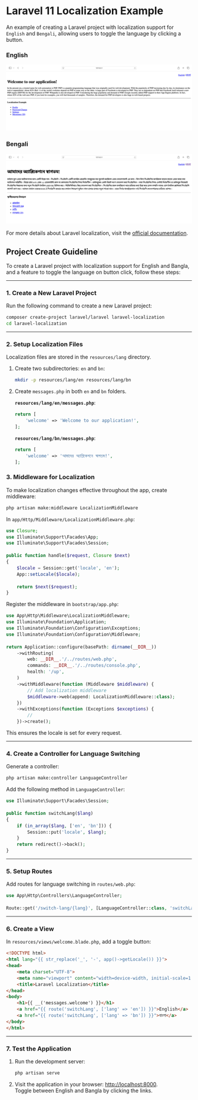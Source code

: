 # Laravel 11 Localization Example

An example of creating a Laravel project with localization support for `English` and `Bengali`, allowing users to toggle the language by clicking a button.

### English
![English Screenshot](./public/screenshots/en.png)

### Bengali
![Bengali Screenshot](./public/screenshots/bn.png)

For more details about Laravel localization, visit the [official documentation](https://laravel.com/docs/11.x/localization).



## Project Create Guideline

To create a Laravel project with localization support for English and Bangla, and a feature to toggle the language on button click, follow these steps:

---

### 1. **Create a New Laravel Project**
Run the following command to create a new Laravel project:
```bash
composer create-project laravel/laravel laravel-localization
cd laravel-localization
```

---

### 2. **Setup Localization Files**
Localization files are stored in the `resources/lang` directory.

1. Create two subdirectories: `en` and `bn`:
   ```bash
   mkdir -p resources/lang/en resources/lang/bn
   ```

2. Create `messages.php` in both `en` and `bn` folders.

   **`resources/lang/en/messages.php`**:
   ```php
   return [
       'welcome' => 'Welcome to our application!',
   ];
   ```

   **`resources/lang/bn/messages.php`**:
   ```php
   return [
       'welcome' => 'আমাদের অ্যাপ্লিকেশনে স্বাগতম!',
   ];
   ```


### 3. Middleware for Localization
To make localization changes effective throughout the app, create middleware:

```bash
php artisan make:middleware LocalizationMiddleware
```

In `app/Http/Middleware/LocalizationMiddleware.php`:
```php
use Closure;
use Illuminate\Support\Facades\App;
use Illuminate\Support\Facades\Session;

public function handle($request, Closure $next)
{
    $locale = Session::get('locale', 'en');
    App::setLocale($locale);

    return $next($request);
}
```

Register the middleware in `bootstrap/app.php`:
```php
use App\Http\Middleware\LocalizationMiddleware;
use Illuminate\Foundation\Application;
use Illuminate\Foundation\Configuration\Exceptions;
use Illuminate\Foundation\Configuration\Middleware;

return Application::configure(basePath: dirname(__DIR__))
    ->withRouting(
        web: __DIR__.'/../routes/web.php',
        commands: __DIR__.'/../routes/console.php',
        health: '/up',
    )
    ->withMiddleware(function (Middleware $middleware) {
        // Add localization middleware
        $middleware->web(append: LocalizationMiddleware::class);
    })
    ->withExceptions(function (Exceptions $exceptions) {
        //
    })->create();
```

This ensures the locale is set for every request.

---

### 4. **Create a Controller for Language Switching**
Generate a controller:
```bash
php artisan make:controller LanguageController
```

Add the following method in `LanguageController`:

```php
use Illuminate\Support\Facades\Session;

public function switchLang($lang)
{
    if (in_array($lang, ['en', 'bn'])) {
        Session::put('locale', $lang);
    }
    return redirect()->back();
}
```

---

### 5. **Setup Routes**
Add routes for language switching in `routes/web.php`:

```php
use App\Http\Controllers\LanguageController;

Route::get('/switch-lang/{lang}', [LanguageController::class, 'switchLang'])->name('switchLang');
```

---

### 6. **Create a View**
In `resources/views/welcome.blade.php`, add a toggle button:

```html
<!DOCTYPE html>
<html lang="{{ str_replace('_', '-', app()->getLocale()) }}">
<head>
    <meta charset="UTF-8">
    <meta name="viewport" content="width=device-width, initial-scale=1.0">
    <title>Laravel Localization</title>
</head>
<body>
    <h1>{{ __('messages.welcome') }}</h1>
    <a href="{{ route('switchLang', ['lang' => 'en']) }}">English</a> |
    <a href="{{ route('switchLang', ['lang' => 'bn']) }}">বাংলা</a>
</body>
</html>
```

---

### 7. **Test the Application**
1. Run the development server:
   ```bash
   php artisan serve
   ```

2. Visit the application in your browser: [http://localhost:8000](http://localhost:8000).  
   Toggle between English and Bangla by clicking the links.
